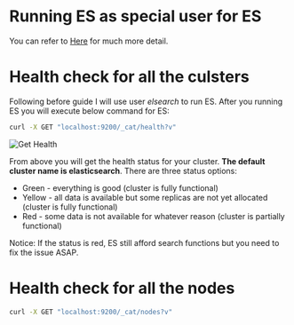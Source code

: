# Running ES as special user for ES
You can refer to [Here](https://github.com/HuangMarco/knowledge-hub/blob/dev/elk/Elasticsearch/03-configuration/03-elasticsearch-config.md) for much more detail.

# Health check for all the culsters
Following before guide I will use user _elsearch_ to run ES. After you running ES you will execute below command for ES:
```sh
curl -X GET "localhost:9200/_cat/health?v"
```

![Get Health](https://github.com/HuangMarco/knowledge-hub/blob/dev/zResources/elasticsearch/get-health.jpg)

From above you will get the health status for your cluster. **The default cluster name is elasticsearch**. There are three status options:
* Green - everything is good (cluster is fully functional)
* Yellow - all data is available but some replicas are not yet allocated (cluster is fully functional)
* Red - some data is not available for whatever reason (cluster is partially functional)

Notice: If the status is red, ES still afford search functions but you need to fix the issue ASAP.

# Health check for all the nodes

```sh
curl -X GET "localhost:9200/_cat/nodes?v"

```

